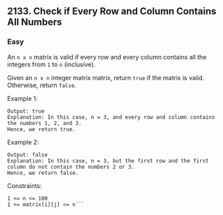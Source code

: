 ## 2133. Check if Every Row and Column Contains All Numbers
### Easy

An `n x n` matrix is valid if every row and every column contains all the integers from `1` to `n` (inclusive).

Given an `n x n` integer matrix matrix, return `true` if the matrix is valid. Otherwise, return `false`.

Example 1:
```Input: matrix = [[1,2,3],[3,1,2],[2,3,1]]
Output: true
Explanation: In this case, n = 3, and every row and column contains the numbers 1, 2, and 3.
Hence, we return true.
```

Example 2:
```Input: matrix = [[1,1,1],[1,2,3],[1,2,3]]
Output: false
Explanation: In this case, n = 3, but the first row and the first column do not contain the numbers 2 or 3.
Hence, we return false.
 ```

Constraints:
```n == matrix.length == matrix[i].length
1 <= n <= 100
1 <= matrix[i][j] <= n```
